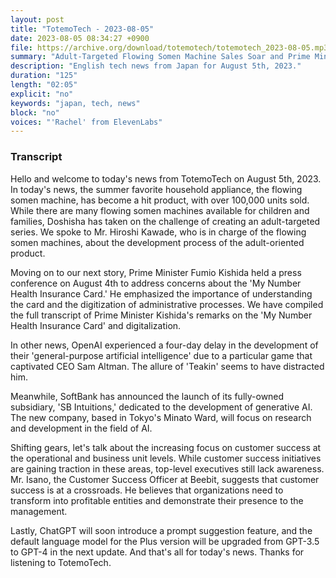 ```yaml
---
layout: post
title: "TotemoTech - 2023-08-05"
date: 2023-08-05 08:34:27 +0900
file: https://archive.org/download/totemotech/totemotech_2023-08-05.mp3
summary: "Adult-Targeted Flowing Somen Machine Sales Soar and Prime Minister Kishida Calls Japan a Digital Backward Country, & more…"
description: "English tech news from Japan for August 5th, 2023."
duration: "125"
length: "02:05"
explicit: "no"
keywords: "japan, tech, news"
block: "no"
voices: "'Rachel' from ElevenLabs"
---
```


### Transcript

Hello and welcome to today's news from TotemoTech on August 5th, 2023. In today's news, the summer favorite household appliance, the flowing somen machine, has become a hit product, with over 100,000 units sold. While there are many flowing somen machines available for children and families, Doshisha has taken on the challenge of creating an adult-targeted series. We spoke to Mr. Hiroshi Kawade, who is in charge of the flowing somen machines, about the development process of the adult-oriented product.

Moving on to our next story, Prime Minister Fumio Kishida held a press conference on August 4th to address concerns about the 'My Number Health Insurance Card.' He emphasized the importance of understanding the card and the digitization of administrative processes. We have compiled the full transcript of Prime Minister Kishida's remarks on the 'My Number Health Insurance Card' and digitalization.

In other news, OpenAI experienced a four-day delay in the development of their 'general-purpose artificial intelligence' due to a particular game that captivated CEO Sam Altman. The allure of 'Teakin' seems to have distracted him.

Meanwhile, SoftBank has announced the launch of its fully-owned subsidiary, 'SB Intuitions,' dedicated to the development of generative AI. The new company, based in Tokyo's Minato Ward, will focus on research and development in the field of AI.

Shifting gears, let's talk about the increasing focus on customer success at the operational and business unit levels. While customer success initiatives are gaining traction in these areas, top-level executives still lack awareness. Mr. Isano, the Customer Success Officer at Beebit, suggests that customer success is at a crossroads. He believes that organizations need to transform into profitable entities and demonstrate their presence to the management.

Lastly, ChatGPT will soon introduce a prompt suggestion feature, and the default language model for the Plus version will be upgraded from GPT-3.5 to GPT-4 in the next update.   And that's all for today's news. Thanks for listening to TotemoTech.
